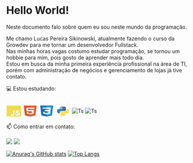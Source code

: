 # Hello World! 
Neste documento falo sobre quem eu sou neste mundo da programação.

  Me chamo Lucas Pereira Sikinowski, atualmente fazendo o curso da Growdev para me tornar um desenvolvedor Fullstack. <br> 
  Nas minhas horas vagas costumo estudar programação, se tornou um hobbie para mim, pois gosto de aprender mais todo dia. <br>
  Estou em busca da minha primeira experiência profissional na área de TI, porém com administração de negócios e gerenciamento de lojas já tive contato.
 
 💻 Estou estudando:
<div style="display: inline_block"><br>
  <img align="center" alt="Js" height="30" width="40" src="https://raw.githubusercontent.com/devicons/devicon/master/icons/javascript/javascript-plain.svg">
  <img align="center" alt="HTML" height="30" width="40" src="https://raw.githubusercontent.com/devicons/devicon/master/icons/html5/html5-original.svg">
  <img align="center" alt="CSS" height="30" width="40" src="https://raw.githubusercontent.com/devicons/devicon/master/icons/css3/css3-original.svg">
  <img align="center" alt="Python" height="30" width="40" src="https://raw.githubusercontent.com/devicons/devicon/master/icons/python/python-original.svg">
  <img align="center" alt="Ts" height="30" width="40" src="https://cdn.jsdelivr.net/gh/devicons/devicon/icons/typescript/typescript-original.svg"/>
  <img align="center" alt="Ts" height="30" width="40" src="https://cdn.jsdelivr.net/gh/devicons/devicon/icons/nodejs/nodejs-original.svg"/>
           
</div>
<br>
📫 Como entrar em contato:
<br>
  <div style="display: inline_block"><br>
  <a href="https://www.linkedin.com/in/lucas-pereira-sikinowski-a05347233/" target="_blank"><img src="https://img.shields.io/badge/-LinkedIn-%230077B5?style=for-the-     badge&logo=linkedin&logoColor=white" target="_blank"></a>
  <a href = "mailto:lucas.psiki@gmail.com"><img src="https://img.shields.io/badge/-Gmail-%23333?style=for-the-badge&logo=gmail&logoColor=white" target="_blank"></a>
</div>

[![Anurag's GitHub stats](https://github-readme-stats.vercel.app/api?username=LucasSiki&show_icons=true&theme=dark)](https://github.com/anuraghazra/github-readme-stats)
[![Top Langs](https://github-readme-stats.vercel.app/api/top-langs/?username=LucasSiki&show_icons=true&theme=dark&layout=compact)](https://github.com/anuraghazra/github-readme-stats)


<picture>
  <source
    media="(prefers-color-scheme: dark)"
    srcset="
      https://raw.githubusercontent.com/platane/snk/output/github-contribution-grid-snake-dark.svg
    "
  />
  <source
    media="(prefers-color-scheme: light)"
    srcset="
      https://raw.githubusercontent.com/platane/snk/output/github-contribution-grid-snake.svg
    "
  />
</picture>
